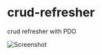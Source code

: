 # crud-refresher
crud refresher with PDO

![Screenshot](https://drive.google.com/file/d/1lzw-ODvjh70h9ErnW1autmxtRgsiFAZs/preview)
